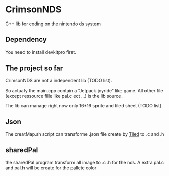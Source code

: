 # CrimsonNDS

C++ lib for coding on the nintendo ds system

## Dependency

You need to install devkitpro first.

## The project so far

CrimsonNDS are not a independent lib (TODO list).

So actualy the main.cpp contain a "Jetpack joyride" like game.
All other file (except ressource fille like pal.c ect ...) is the lib source.

The lib can manage right now only 16*16 sprite and tiled sheet (TODO list).

## Json

The creatMap.sh script can transforme .json file create by [Tiled](https://www.mapeditor.org/)
to .c and .h

## sharedPal

the sharedPal program transform all image to .c .h for the nds.
A extra pal.c and pal.h will be create for the pallete color

